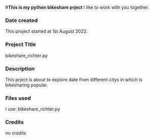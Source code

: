 #**This is my python bikeshare prject**
I like to work with you together.


### Date created
This project started at 1st August 2022.


### Project Title
bikeshare_richter.py


### Description
This prject is about to explore date from different citys in which is bikesharing popular.


### Files used
I use:
bikeshare_richter.py

### Credits
no credits 